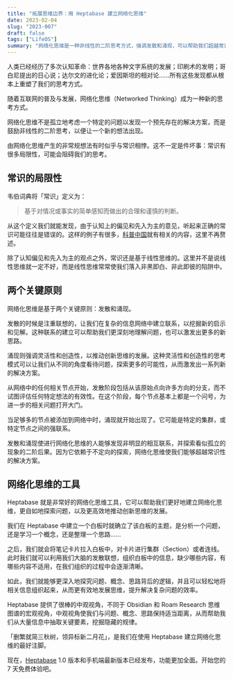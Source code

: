 ```yaml
---
title: "拓展思维边界：用 Heptabase 建立网络化思维"
date: 2023-02-04
slug: "2023-007"
draft: false
tags: ["LifeOS"]
summary: "网络化思维是一种非线性的二阶思考方式，强调发散和涌现，可以帮助我们超越常识性的解决方案。Heptabase 是一个很好的网络化思维工具，提供中观视角，帮助我们更深入地探究问题、概念、思路背后的逻辑，并提升解决复杂问题的效率。"
---
```


人类已经经历了多次认知革命：世界各地各种文字系统的发展；印刷术的发明；哥白尼提出的日心说；达尔文的进化论；爱因斯坦的相对论……所有这些发现都从根本上重塑了我们的思考方式。

随着互联网的普及与发展，网络化思维（Networked Thinking）成为一种新的思考方式。

网络化思维不是孤立地考虑一个特定的问题以发现一个预先存在的解决方案，而是鼓励非线性的二阶思考，以便让一个新的想法出现。

由网络化思维产生的非常规想法有时似乎与常识相悖。这不一定是件坏事：常识有很多局限性，可能会阻碍我们的思考。

## 常识的局限性

韦伯词典将「常识」定义为：

> 基于对情况或事实的简单感知而做出的合理和谨慎的判断。
> 

从这个定义我们就能发现，由于认知上的偏见和先入为主的意见，听起来正确的常识可能往往是错误的。这样的例子有很多，[科普中国](https://www.kepuchina.cn/wiki/science/201904/t20190423_1043842.shtml)就有相关的内容，这里不再赘述。

除了认知偏见和先入为主的观点之外，常识还是基于线性思维的。这里并不是说线性思维就一定不好，而是线性思维常常使我们落入非黑即白、非此即彼的陷阱中。

## 两个关键原则

网络化思维是基于两个关键原则：发散和涌现。

发散的时候是注重联想的，让我们在复杂的信息网络中建立联系，以挖掘新的启示和见解。这种联系的建立可以帮助我们更深刻地理解问题，也可以激发出更多的新思路。

涌现则强调灵活性和创造性，以推动创新思维的发展。这种灵活性和创造性的思考模式可以让我们从不同的角度看待问题，探索更多的可能性，从而激发出一系列新的解决方案。

从网络中的任何相关节点开始，发散阶段包括从该原始点向许多方向的分支，而不试图评估任何特定想法的有效性。在这个阶段，每个节点基本上都是一个问号，为进一步的相关问题打开大门。

当足够多的节点被添加到网络中时，涌现就开始出现了。它可能是特定的集群，或特定节点之间的强联系。

发散和涌现使进行网络化思维的人能够发现非明显的相互联系，并探索看似孤立的现象的二阶后果。因为它依赖于不定向的探索，网络化思维使我们能够超越常识性的解决方案。

## 网络化思维的工具

Heptabase 就是非常好的网络化思维工具，它可以帮助我们更好地建立网络化思维，更自如地探索问题，以及更高效地推动创新思维的发展。

我们在 Heptabase 中建立一个白板时就确立了该白板的主题，是分析一个问题，还是学习一个概念，还是整理一个思路……

之后，我们就会将笔记卡片拉入白板中，对卡片进行集群（Section）或者连线。此时我们就可以利用我们大脑的发散联想，组织白板中的信息，缺少哪些内容，有哪些内容不适用，在我们组织的过程中会逐渐清晰。

如此，我们就能够更深入地探究问题、概念、思路背后的逻辑，并且可以轻松地将相关信息组织起来，从而更有效地发展思维，提升解决复杂问题的效率。

Heptabase 提供了很棒的中观视角，不同于 Obsidian 和 Roam Research 思维图谱的宏观视角，中观视角使我们与问题、概念、思路保持适当距离，从而帮助我们从大量信息中抽取关键要素，挖掘隐藏的规律。

「删繁就简三秋树，领异标新二月花」，是我们在使用 Heptabase 建立网络化思维的最好注脚。

现在，[Heptabase](https://get.heptabase.com/e5gpan4sa29n) 1.0 版本和手机端最新版本已经发布，功能更加全面。开始您的 7 天免费体验吧。